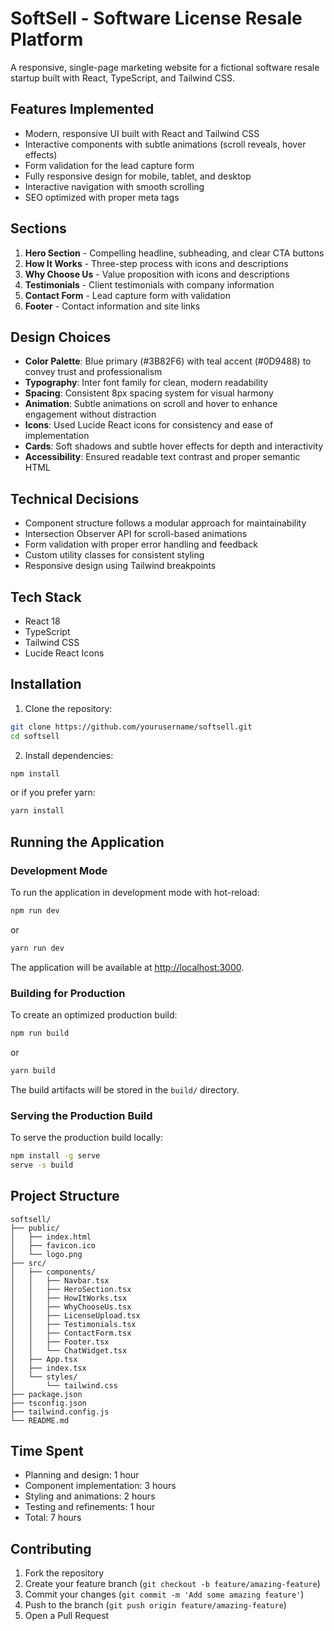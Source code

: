 # SoftSell - Software License Resale Platform

A responsive, single-page marketing website for a fictional software resale startup built with React, TypeScript, and Tailwind CSS.

## Features Implemented

- Modern, responsive UI built with React and Tailwind CSS
- Interactive components with subtle animations (scroll reveals, hover effects)
- Form validation for the lead capture form
- Fully responsive design for mobile, tablet, and desktop
- Interactive navigation with smooth scrolling
- SEO optimized with proper meta tags

## Sections

1. **Hero Section** - Compelling headline, subheading, and clear CTA buttons
2. **How It Works** - Three-step process with icons and descriptions
3. **Why Choose Us** - Value proposition with icons and descriptions
4. **Testimonials** - Client testimonials with company information
5. **Contact Form** - Lead capture form with validation
6. **Footer** - Contact information and site links

## Design Choices

- **Color Palette**: Blue primary (#3B82F6) with teal accent (#0D9488) to convey trust and professionalism
- **Typography**: Inter font family for clean, modern readability
- **Spacing**: Consistent 8px spacing system for visual harmony
- **Animation**: Subtle animations on scroll and hover to enhance engagement without distraction
- **Icons**: Used Lucide React icons for consistency and ease of implementation
- **Cards**: Soft shadows and subtle hover effects for depth and interactivity
- **Accessibility**: Ensured readable text contrast and proper semantic HTML

## Technical Decisions

- Component structure follows a modular approach for maintainability
- Intersection Observer API for scroll-based animations
- Form validation with proper error handling and feedback
- Custom utility classes for consistent styling
- Responsive design using Tailwind breakpoints

## Tech Stack

- React 18
- TypeScript
- Tailwind CSS
- Lucide React Icons

## Installation

1. Clone the repository:
```bash
git clone https://github.com/yourusername/softsell.git
cd softsell
```

2. Install dependencies:
```bash
npm install
```
or if you prefer yarn:
```bash
yarn install
```

## Running the Application

### Development Mode

To run the application in development mode with hot-reload:

```bash
npm run dev
```
or
```bash
yarn run dev
```

The application will be available at [http://localhost:3000](http://localhost:3000).

### Building for Production

To create an optimized production build:

```bash
npm run build
```
or
```bash
yarn build
```

The build artifacts will be stored in the `build/` directory.

### Serving the Production Build

To serve the production build locally:

```bash
npm install -g serve
serve -s build
```

## Project Structure

```
softsell/
├── public/
│   ├── index.html
│   ├── favicon.ico
│   └── logo.png
├── src/
│   ├── components/
│   │   ├── Navbar.tsx
│   │   ├── HeroSection.tsx
│   │   ├── HowItWorks.tsx
│   │   ├── WhyChooseUs.tsx
│   │   ├── LicenseUpload.tsx
│   │   ├── Testimonials.tsx
│   │   ├── ContactForm.tsx
│   │   ├── Footer.tsx
│   │   └── ChatWidget.tsx
│   ├── App.tsx
│   ├── index.tsx
│   └── styles/
│       └── tailwind.css
├── package.json
├── tsconfig.json
├── tailwind.config.js
└── README.md
```

## Time Spent

- Planning and design: 1 hour
- Component implementation: 3 hours
- Styling and animations: 2 hours
- Testing and refinements: 1 hour
- Total: 7 hours

## Contributing

1. Fork the repository
2. Create your feature branch (`git checkout -b feature/amazing-feature`)
3. Commit your changes (`git commit -m 'Add some amazing feature'`)
4. Push to the branch (`git push origin feature/amazing-feature`)
5. Open a Pull Request

